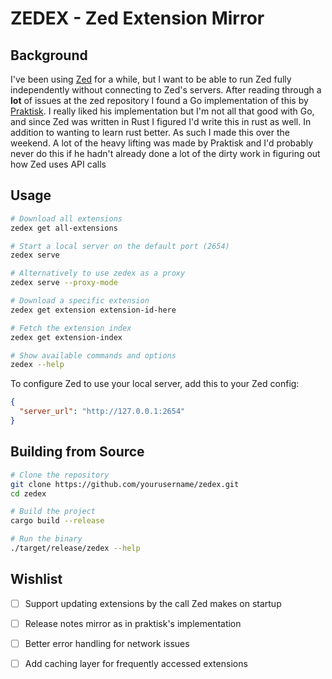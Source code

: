 # ZEDEX - Zed Extension Mirror

## Background
I've been using [Zed](https://zed.dev) for a while, but I want to be able to run Zed fully independently without connecting to Zed's servers.
After reading through a **lot** of issues at the zed repository I found a Go implementation of this by [Praktisk](https://github.com/praktiskt/zedex). 
I really liked his implementation but I'm not all that good with Go, and since Zed was written in Rust I figured I'd write this in rust as well. In addition to wanting to learn rust better.
As such I made this over the weekend. A lot of the heavy lifting was made by Praktisk and I'd probably never do this if he hadn't already done a lot of the dirty work in figuring out how Zed uses API calls

## Usage

```bash
# Download all extensions
zedex get all-extensions

# Start a local server on the default port (2654)
zedex serve

# Alternatively to use zedex as a proxy
zedex serve --proxy-mode

# Download a specific extension
zedex get extension extension-id-here

# Fetch the extension index
zedex get extension-index

# Show available commands and options
zedex --help
```

To configure Zed to use your local server, add this to your Zed config:

```json
{
  "server_url": "http://127.0.0.1:2654"
}
```

## Building from Source

```bash
# Clone the repository
git clone https://github.com/yourusername/zedex.git
cd zedex

# Build the project
cargo build --release

# Run the binary
./target/release/zedex --help
```

## Wishlist
- [ ] Support updating extensions by the call Zed makes on startup
- [ ] Release notes mirror as in praktisk's implementation 
- [ ] Better error handling for network issues
- [ ] Add caching layer for frequently accessed extensions

